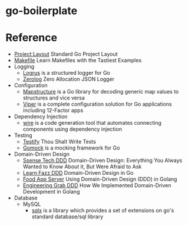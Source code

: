 # go-boilerplate

# Reference

- [Project Layout] Standard Go Project Layout
- [Makefile] Learn Makefiles with the Tastiest Examples
- Logging
  - [Logrus] is a structured logger for Go
  - [Zerolog] Zero Allocation JSON Logger
- Configuration
  - [Mapstructure] is a Go library for decoding generic map values to structures and vice versa
  - [Viper] is a complete configuration solution for Go applications including 12-Factor apps
- Dependency Injection
  - [wire] is a code generation tool that automates connecting components using dependency injection
- Testing
  - [Testify] Thou Shalt Write Tests
  - [Gomock] is a mocking framework for Go
- Domain-Driven Design
  - [Ssense Tech DDD] Domain-Driven Design: Everything You Always Wanted to Know About it, But Were Afraid to Ask
  - [Learn Fazz DDD] Domain-Driven Design in Go
  - [Food App Server] Using Domain-Driven Design (DDD) in Golang
  - [Engineering Grab DDD] How We Implemented Domain-Driven Development in Golang
- Database
  - MySQL
    - [sqlx] is a library which provides a set of extensions on go's standard database/sql library

[//]: # (These are reference links used in the body of this note and get stripped out when the markdown processor does its job. There is no need to format nicely because it shouldn't be seen. Thanks SO - http://stackoverflow.com/questions/4823468/store-comments-in-markdown-syntax)

  [Engineering Grab DDD]: https://engineering.grab.com/domain-driven-development-in-golang
  [Food App Server]: https://github.com/victorsteven/food-app-server
  [Gomock]: https://github.com/golang/mock
  [Learn Fazz DDD]: https://medium.com/learnfazz/domain-driven-design-in-go-253155543bb1
  [Logrus]: https://github.com/sirupsen/logrus
  [Makefile]: https://makefiletutorial.com
  [Mapstructure]: https://github.com/mitchellh/mapstructure
  [Project Layout]: https://github.com/golang-standards/project-layout
  [sqlx]: https://github.com/jmoiron/sqlx
  [Ssense Tech DDD]: https://medium.com/ssense-tech/domain-driven-design-everything-you-always-wanted-to-know-about-it-but-were-afraid-to-ask-a85e7b74497a
  [Testify]: https://github.com/stretchr/testify
  [Viper]: https://github.com/spf13/viper
  [wire]: https://github.com/google/wire
  [Zerolog]: https://github.com/rs/zerolog
